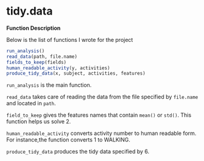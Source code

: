 tidy.data
=========
**Function Description**

Below is the list of functions I wrote for the project

```R
run_analysis()
read_data(path, file.name)
fields_to_keep(fields)
human_readable_activity(y, activities)
produce_tidy_data(x, subject, activities, features)
```

`run_analysis` is the main function.

`read_data` takes care of reading the data from the file specified by `file.name` and located in `path`.

`field_to_keep` gives the features names that contain `mean()` or `std()`. This function helps us solve 2.

`human_readable_activity` converts activity number to human readable form. For instance,the function converts 1 to WALKING.

`produce_tidy_data` produces the tidy data specified by 6.
